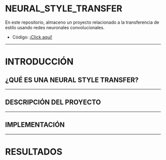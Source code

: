 # NEURAL_STYLE_TRANSFER
En este repositorio, almaceno un proyecto relacionado a la transferencia de estilo usando redes neuronales convolucionales.

- Código: [¡Click aquí!](./NeuralStyleTransfer_FromScratch.ipynb)

-----
# INTRODUCCIÓN
## ¿QUÉ ES UNA NEURAL STYLE TRANSFER?


----
## DESCRIPCIÓN DEL PROYECTO

----

## IMPLEMENTACIÓN

----
# RESULTADOS
